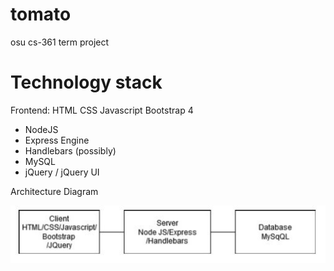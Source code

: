 # tomato
osu cs-361 term project


# Technology stack

Frontend:
HTML
CSS
Javascript
Bootstrap 4

* NodeJS
* Express Engine
* Handlebars (possibly)
* MySQL
* jQuery / jQuery UI

Architecture Diagram

![Image of Architecture](https://github.com/dkeech/tomato/blob/master/architecture_diagram.JPG)
